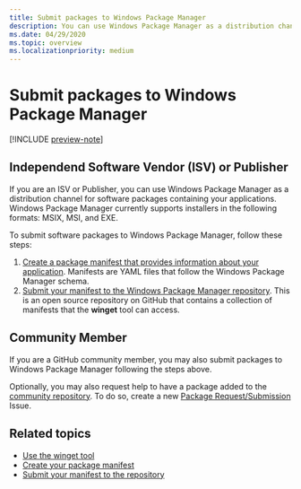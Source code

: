```yaml
---
title: Submit packages to Windows Package Manager
description: You can use Windows Package Manager as a distribution channel for software packages containing your applications.
ms.date: 04/29/2020
ms.topic: overview
ms.localizationpriority: medium
---
```


# Submit packages to Windows Package Manager

[!INCLUDE [preview-note](../../includes/package-manager-preview.md)]

## Independend Software Vendor (ISV) or Publisher

If you are an ISV or Publisher, you can use Windows Package Manager as a distribution channel for software packages containing your applications. Windows Package Manager currently supports installers in the following formats: MSIX, MSI, and EXE.

To submit software packages to Windows Package Manager, follow these steps:

1. [Create a package manifest that provides information about your application](manifest.md). Manifests are YAML files that follow the Windows Package Manager schema.
2. [Submit your manifest to the Windows Package Manager repository](repository.md). This is an open source repository on GitHub that contains a collection of manifests that the **winget** tool can access.

## Community Member

If you are a GitHub community member, you may also submit packages to Windows Package Manager following the steps above.

Optionally, you may also request help to have a package added to the [community repository](https://github.com/microsoft/winget-pkgs). To do so, create a new [Package Request/Submission](https://github.com/microsoft/winget-pkgs/issues/new/choose) Issue.

## Related topics

* [Use the winget tool](../winget/index.md)
* [Create your package manifest](manifest.md)
* [Submit your manifest to the repository](repository.md)
